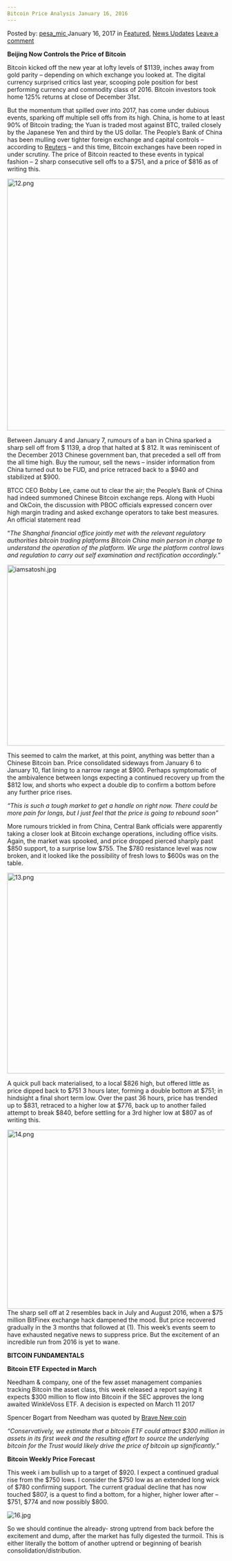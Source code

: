 ```yaml
---
Bitcoin Price Analysis January 16, 2016
---
```

<article class="post-listing post-17656 post type-post status-publish format-standard has-post-thumbnail hentry  tag-1887 tag-3336 tag-analysis tag-bitcoin tag-january tag-price">
    <div class="post-inner">
        <span>Posted by: <a href="https://www.deepdotweb.com/author/pesa_mic/" title="">pesa_mic </a></span>
    <span>January 16, 2017</span>
    <span>in <a href="https://www.deepdotweb.com/category/deepdot-news/" rel="category tag">Featured</a>, <a href="https://www.deepdotweb.com/category/news-updates/" rel="category tag">News Updates</a></span>
    <span><a href="https://www.deepdotweb.com/2017/01/16/bitcoin-price-analysis-january-16-2016/#respond">Leave a comment</a></span>
    </p>
    <div class="clear"></div>
    <div class="entry">
    <p><strong>Beijing Now Controls the Price of Bitcoin</strong></p>
    <p>Bitcoin kicked off the new year at lofty levels of $1139, inches away from gold parity &#8211; depending on which exchange you looked at. The digital currency surprised critics last year, scooping pole position for best performing currency and commodity class of 2016. Bitcoin investors took home 125% returns at close of December 31st.</p>
    <p>But the momentum that spilled over into 2017, has come under dubious events, sparking off multiple sell offs from its high. China, is home to at least 90% of Bitcoin trading; the Yuan is traded most against BTC, trailed closely by the Japanese Yen and third by the US dollar. The People’s Bank of China has been mulling over tighter foreign exchange and capital controls &#8211; according to <a href="http://www.reuters.com/article/uk-china-regulator-banks-exclusive-idUSKBN14V0CP">Reuters</a> &#8211; and this time, Bitcoin exchanges have been roped in under scrutiny. The price of Bitcoin reacted to these events in typical fashion &#8211; 2 sharp consecutive sell offs to a $751, and a price of $816 as of writing this.</p>
    <p><img class="wp-image-17657 aligncenter" src="https://www.deepdotweb.com/wp-content/uploads/2017/01/12-png.png" alt="12.png" width="921" height="583" srcset="https://www.deepdotweb.com/wp-content/uploads/2017/01/12-png.png 2264w, https://www.deepdotweb.com/wp-content/uploads/2017/01/12-png-300x190.png 300w, https://www.deepdotweb.com/wp-content/uploads/2017/01/12-png-1024x649.png 1024w" sizes="(max-width: 921px) 100vw, 921px"/></p>
    <p>Between January 4 and January 7, rumours of a ban in China sparked a sharp sell off from $ 1139, a drop that halted at $ 812. It was reminiscent of the December 2013 Chinese government ban, that preceded a sell off from the all time high. Buy the rumour, sell the news &#8211; insider information from China turned out to be FUD, and price retraced back to a $940 and stabilized at $900.</p>
    <p>BTCC CEO Bobby Lee, came out to clear the air; the People’s Bank of China had indeed summoned Chinese Bitcoin exchange reps. Along with Huobi and OkCoin, the discussion with PBOC officials expressed concern over high margin trading and asked exchange operators to take best measures. An official statement read</p>
    <p>“<em>The Shanghai financial office jointly met with the relevant regulatory authorities bitcoin trading platforms Bitcoin China main person in charge to understand the operation of the platform. We urge the platform control laws and regulation to carry out self examination and rectification accordingly.</em>”</p>
    <p><img class="wp-image-17658 aligncenter" src="https://www.deepdotweb.com/wp-content/uploads/2017/01/iamsatoshi-jpg.jpeg" alt="iamsatoshi.jpg" width="761" height="419" srcset="https://www.deepdotweb.com/wp-content/uploads/2017/01/iamsatoshi-jpg.jpeg 1200w, https://www.deepdotweb.com/wp-content/uploads/2017/01/iamsatoshi-jpg-300x165.jpeg 300w, https://www.deepdotweb.com/wp-content/uploads/2017/01/iamsatoshi-jpg-1024x564.jpeg 1024w" sizes="(max-width: 761px) 100vw, 761px"/></p>
    <p>This seemed to calm the market, at this point, anything was better than a Chinese Bitcoin ban. Price consolidated sideways from January 6 to January 10, flat lining to a narrow range at $900. Perhaps symptomatic of the ambivalence between longs expecting a continued recovery up from the $812 low, and shorts who expect a double dip to confirm a bottom before any further price rises.</p>
    <p><em>“This is such a tough market to get a handle on right now. There could be more pain for longs, but I just feel that the price is going to rebound soon”</em></p>
    <p>More rumours trickled in from China, Central Bank officials were apparently taking a closer look at Bitcoin exchange operations, including office visits. Again, the market was spooked, and price dropped pierced sharply past $850 support, to a surprise low $755. The $780 resistance level was now broken, and it looked like the possibility of fresh lows to $600s was on the table.</p>
    <p><img class="wp-image-17659 aligncenter" src="https://www.deepdotweb.com/wp-content/uploads/2017/01/13-png.png" alt="13.png" width="788" height="465" srcset="https://www.deepdotweb.com/wp-content/uploads/2017/01/13-png.png 2268w, https://www.deepdotweb.com/wp-content/uploads/2017/01/13-png-300x177.png 300w, https://www.deepdotweb.com/wp-content/uploads/2017/01/13-png-1024x604.png 1024w" sizes="(max-width: 788px) 100vw, 788px"/></p>
    <p>A quick pull back materialised, to a local $826 high, but offered little as price dipped back to $751 3 hours later, forming a double bottom at $751; in hindsight a final short term low. Over the past 36 hours, price has trended up to $831, retraced to a higher low at $776, back up to another failed attempt to break $840, before settling for a 3rd higher low at $807 as of writing this.</p>
    <p><img class="wp-image-17660 aligncenter" src="https://www.deepdotweb.com/wp-content/uploads/2017/01/14-png.png" alt="14.png" width="802" height="415" srcset="https://www.deepdotweb.com/wp-content/uploads/2017/01/14-png.png 2380w, https://www.deepdotweb.com/wp-content/uploads/2017/01/14-png-300x155.png 300w, https://www.deepdotweb.com/wp-content/uploads/2017/01/14-png-1024x530.png 1024w" sizes="(max-width: 802px) 100vw, 802px"/> The sharp sell off at 2 resembles back in July and August 2016, when a $75 million BitFinex exchange hack dampened the mood. But price recovered gradually in the 3 months that followed at (1). This week’s events seem to have exhausted negative news to suppress price. But the excitement of an incredible run from 2016 is yet to wane.</p>
    <p><strong>BITCOIN FUNDAMENTALS</strong></p>
    <p><strong>Bitcoin ETF Expected in March</strong></p>
    <p>Needham &amp; company, one of the few asset management companies tracking Bitcoin the asset class, this week released a report saying it expects $300 million to flow into Bitcoin if the SEC approves the long awaited WinkleVoss ETF. A decision is expected on March 11 2017</p>
    <p>Spencer Bogart from Needham was quoted by <a href="http://bravenewcoin.com/news/bitcoin-etf-may-attract-300-million-in-the-first-week-says-needham-and-company/">Brave New coin</a></p>
    <p><em>“Conservatively, we estimate that a bitcoin ETF could attract $300 million in assets in its first week and the resulting effort to source the underlying bitcoin for the Trust would likely drive the price of bitcoin up significantly.”</em></p>
    <p><strong>Bitcoin Weekly Price Forecast</strong></p>
    <p>This week i am bullish up to a target of $920. I expect a continued gradual rise from the $750 lows. I consider the $750 low as an extended long wick of $780 confirming support. The current gradual decline that has now touched $807, is a quest to find a bottom, for a higher, higher lower after &#8211; $751, $774 and now possibly $800.</p>
    <p><img class="wp-image-17661 aligncenter" src="https://www.deepdotweb.com/wp-content/uploads/2017/01/16-jpg.jpeg" alt="16.jpg" srcset="https://www.deepdotweb.com/wp-content/uploads/2017/01/16-jpg.jpeg 1199w, https://www.deepdotweb.com/wp-content/uploads/2017/01/16-jpg-300x155.jpeg 300w, https://www.deepdotweb.com/wp-content/uploads/2017/01/16-jpg-1024x528.jpeg 1024w" sizes="(max-width: 1199px) 100vw, 1199px"/></p>
    <p>So we should continue the already- strong uptrend from back before the excitement and dump, after the market has fully digested the turmoil. This is either literally the bottom of another uptrend or beginning of bearish consolidation/distribution.</p>
    </div>
    <span style="display:none"><a href="https://www.deepdotweb.com/tag/16/" rel="tag">16</a> <a href="https://www.deepdotweb.com/tag/2016/" rel="tag">2016</a> <a href="https://www.deepdotweb.com/tag/analysis/" rel="tag">analysis</a> <a href="https://www.deepdotweb.com/tag/bitcoin/" rel="tag">bitcoin</a> <a href="https://www.deepdotweb.com/tag/january/" rel="tag">january</a> <a href="https://www.deepdotweb.com/tag/price/" rel="tag">price</a></span> <span style="display:none" class="updated">2017-01-16</span>
    <div style="display:none" class="vcard author" itemprop="author" itemscope itemtype="http://schema.org/Person"><strong class="fn" itemprop="name"><a href="https://www.deepdotweb.com/author/pesa_mic/" title="Posts by pesa_mic" rel="author">pesa_mic</a></strong></div>
    </div>
</article>

